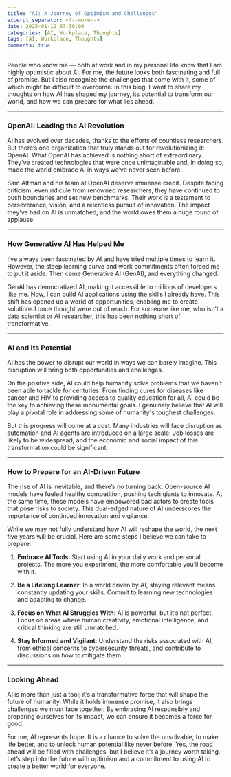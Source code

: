 ```yaml
---
title: "AI: A Journey of Optimism and Challenges"
excerpt_separator: <!--more-->
date: 2025-01-12 07:30:00
categories: [AI, Workplace, Thoughts]
tags: [AI, Workplace, Thoughts]
comments: true
---
```


People who know me — both at work and in my personal life know that I am highly optimistic about AI. For me, the future looks both fascinating and full of promise. But I also recognize the challenges that come with it, some of which might be difficult to overcome. In this blog, I want to share my thoughts on how AI has shaped my journey, its potential to transform our world, and how we can prepare for what lies ahead.
<!--more-->

---

### **OpenAI: Leading the AI Revolution**

AI has evolved over decades, thanks to the efforts of countless researchers. But there’s one organization that truly stands out for revolutionizing it: OpenAI. What OpenAI has achieved is nothing short of extraordinary. They’ve created technologies that were once unimaginable and, in doing so, made the world embrace AI in ways we’ve never seen before.

Sam Altman and his team at OpenAI deserve immense credit. Despite facing criticism, even ridicule from renowned researchers, they have continued to push boundaries and set new benchmarks. Their work is a testament to perseverance, vision, and a relentless pursuit of innovation. The impact they’ve had on AI is unmatched, and the world owes them a huge round of applause.

---

### **How Generative AI Has Helped Me**

I’ve always been fascinated by AI and have tried multiple times to learn it. However, the steep learning curve and work commitments often forced me to put it aside. Then came Generative AI (GenAI), and everything changed. 

GenAI has democratized AI, making it accessible to millions of developers like me. Now, I can build AI applications using the skills I already have. This shift has opened up a world of opportunities, enabling me to create solutions I once thought were out of reach. For someone like me, who isn’t a data scientist or AI researcher, this has been nothing short of transformative.

---

### **AI and Its Potential**

AI has the power to disrupt our world in ways we can barely imagine. This disruption will bring both opportunities and challenges.

On the positive side, AI could help humanity solve problems that we haven't been able to tackle for centuries. From finding cures for diseases like cancer and HIV to providing access to quality education for all, AI could be the key to achieving these monumental goals. I genuinely believe that AI will play a pivotal role in addressing some of humanity's toughest challenges.

But this progress will come at a cost. Many industries will face disruption as automation and AI agents are introduced on a large scale. Job losses are likely to be widespread, and the economic and social impact of this transformation could be significant.

---

### **How to Prepare for an AI-Driven Future**

The rise of AI is inevitable, and there’s no turning back. Open-source AI models have fueled healthy competition, pushing tech giants to innovate. At the same time, these models have empowered bad actors to create tools that pose risks to society. This dual-edged nature of AI underscores the importance of continued innovation and vigilance.

While we may not fully understand how AI will reshape the world, the next five years will be crucial. Here are some steps I believe we can take to prepare:

1. **Embrace AI Tools**: Start using AI in your daily work and personal projects. The more you experiment, the more comfortable you’ll become with it.

2. **Be a Lifelong Learner**: In a world driven by AI, staying relevant means constantly updating your skills. Commit to learning new technologies and adapting to change.

3. **Focus on What AI Struggles With**: AI is powerful, but it’s not perfect. Focus on areas where human creativity, emotional intelligence, and critical thinking are still unmatched.

4. **Stay Informed and Vigilant**: Understand the risks associated with AI, from ethical concerns to cybersecurity threats, and contribute to discussions on how to mitigate them.

---

### **Looking Ahead**

AI is more than just a tool; it’s a transformative force that will shape the future of humanity. While it holds immense promise, it also brings challenges we must face together. By embracing AI responsibly and preparing ourselves for its impact, we can ensure it becomes a force for good.

For me, AI represents hope. It is a chance to solve the unsolvable, to make life better, and to unlock human potential like never before. Yes, the road ahead will be filled with challenges, but I believe it’s a journey worth taking. Let’s step into the future with optimism and a commitment to using AI to create a better world for everyone. 
